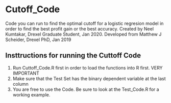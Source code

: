 # Cutoff_Code
Code you can run to find the optimal cutoff for a logistic regresion model in order to find the best profit gain or the best accuracy. 
Created by Neel Kumtakar, Drexel Graduate Student, Jan 2020.
Developed from Matthew J Scheider, Drexel PhD, Jan 2019


## Insttructions for running the Cuttoff Code 

1.  Run Cuttoff_Code.R first in order to load the functions into R first. VERY IMPORTANT
2. Make sure that the Test Set has the binary dependent variable at the last column 
3. You are free to use the Code. Be sure to look at the Test_Code.R for a working example. 
